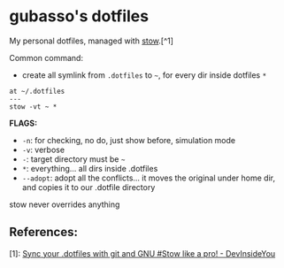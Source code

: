 # gubasso's dotfiles

My personal dotfiles, managed with [stow](https://www.gnu.org/software/stow/).[^1]

Common command:

- create all symlink from `.dotfiles` to `~`, for every dir inside dotfiles `*`

```
at ~/.dotfiles
---
stow -vt ~ *
```

**FLAGS:**

- `-n`: for checking, no do, just show before, simulation mode
- `-v`: verbose
- `-`: target directory must be `~`
- `*`: everything... all dirs inside .dotfiles
- `--adopt`: adopt all the conflicts... it moves the original under home dir, and copies it to our .dotfile directory

stow never overrides anything


## References:

[1]: [Sync your .dotfiles with git and GNU #Stow like a pro! - DevInsideYou](https://www.youtube.com/watch?v=CFzEuBGPPPg)
